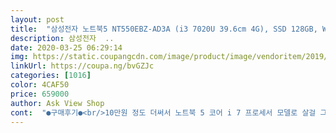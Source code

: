 ```yaml
---
layout: post 
title:  "삼성전자 노트북5 NT550EBZ-AD3A (i3 7020U 39.6cm 4G), SSD 128GB, WIN10 Home" 
description: 삼성전자  ..
date: 2020-03-25 06:29:14 
img: https://static.coupangcdn.com/image/product/image/vendoritem/2019/04/29/4374129049/f627e321-01a2-48c5-85e6-29fc2894e1e0.jpg 
linkUrl: https://coupa.ng/bvGZJc 
categories: [1016] 
color: 4CAF50 
price: 659000 
author: Ask View Shop 
cont:  "●구매후기●<br/>10만원 정도 더써서 노트북 5 코어 i 7 프로세서 모델로 살걸 그랫나하는 생각 살짝햇엇는데, 빠르고 가성비도 좋은 노트북 잘산 것 같아여.<br/><br/>개봉할때보니 2중 박스에다 배송시 충격받지말라고 여러모로 노력하신게 느껴지네요.<br/><br/>그래서 제가 깜짝 선물로 구매했어요.<br/><br/>기존에 HP노트북 쓰다가 완전 먹통 되면서 사망하시고 새로 알아본 노트북이에요.<br/> 그전껀 외국에서 정말 싸게 샀었는데 프린터기 호환도 국내거랑은 좀 다르고해서 프린트는 한번도 사용해본적 없었고 문서작업도 거의 못했었어요.<br/> 인강용으로만 쓴게 다임.<br/> ㅠㅠ.<br/> 이번엔 좀 제대로 노트북을 활용해봐야겠다 싶어서 매장을 가니 100만원대 밑으로는 아예 안보여주더라구요.<br/> 이번만큼은 호구가 되지 말아야겠다고 해서 여기저기 인터넷 검색후에 샀어요.<br/> 윈도우 안 깔려있으면 훨씬 하긴 하던데 컴터무식자라 운영체제 깐다고 이마 주름 하나더 생기느니 편하게 받자 생각에 구매했어요.<br/> 결제한지 이틀도 채 안되서 엄청 큰 박스가 문앞에 도착! 열어보니 아래 위 비닐캡으로 꼼꼼하게 포장되어 왔네요.<br/> 딱 기본구성만 왔지만 매장을 갔었어도 뭐 큰걸 사은품으로 얹어준다거나 이런건 없었을 것 같아요.<br/> 생각보다 화면도 크고 외관도 화이트에 깔끔합니다.<br/> 약간의 무게감은 있으나 휴대하는데는 문제 없을것 같아요.<br/> 코로나바이러스 사태가 좀 진정이 되고나면 햇살 좋은날 카패에 한번 데려가고 싶네요.<br/> ㅋㅋ 무엇보다 프린터를 마음대로 할 수 있다는 거, 서비스센터가 집이랑 가깝다는거 너무너무 좋아요.<br/> !!!<br/>깔끔한 흰색 디자인에 스크래치가 잘 날 것같진 않은데 뭐가 잘 묻긴 할것같아여.<br/><br/>내일 삼성서비스센터에 문의해봐야겠어요.<br/><br/>노트북을 처음 구매해보는거라 나름 열심히 공부했네요.<br/>ㅎ<br/>다만 마지막 사진처럼 업데이트에 문제가 있는지 경고가 자꾸 떠서<br/>단가표도 봐야하고 거래명세서도 작성해야하는데<br/>마우스도 마우스패드.<br/>키스킨도 다 있고<br/>무게가 좀 나가지만 주로 집에서 사용할거라면  별문제는 없고<br/>문서작업시 키보드 우측에 숫자판 잇음 편해서 항상 선호하는데 그것도 잇어서 맘에 들어요.<br/><br/>밖에서도 편하게 일보라고 구매했어요.<br/><br/>신랑이 개인사업을 시작하면서 지방으로 영업을 다니게 됐어요<br/>신랑이 외근이 아주 많지는 않아서 고성능까진 필요없을거 같아 가성비 좋은 이제품 고민많이 하지 않고 구매했어요.<br/><br/>열심히 살아보겠다고 이리저리 다니며 고생하는 남편위해<br/>외국산 노트북 몇 년 쓰다가 속도가 너무 느려지는데다 충전이 잘안되고 자주 문제를 일으키더니 결국 먹통되버림.<br/> 충전의 문제만은 아닐듯하지만 그래도 한번 수리해서 써보려고 방문 수리예약 해놓고 기다리던중 쿠팡에서 가격대비 사양도  괜찬아 보이길래 맘먹고 주문 햇어요<br/>윈도우 10 설치되어서 개봉하고 뚜껑열면 바로 시작하게 세팅까지 해서오니 완전 편하군요.<br/><br/>윈도우포함상품으로 구매해서 바로 사용가능했구요<br/>이제 노트북 가방만 있으면 완벽한 선물이네요~<br/>이틀간 노트북 업어서 불편햇엇는데, 로켓배송으로 오후 4시경 주문하고 새벽 1시경 받앗어요.<br/> 완전 빨라서 대만족.<br/><br/>일단 빨라서 좋습니다.<br/> 사운드도 괜찮습니다, 모니터 사이즈 15인치 생각보다 크군요.<br/> 영화 감상이나 동영상보는데 아무 문제 없어요.<br/><br/>잘쓰겟습니다<br/>중고로 사서 1달도 못쓰고 고장난 타브랜드 노트북을 고쳐서 쓰겠다하더니 고칠시간도 없었는지 차에 싣고만 다니네요.<br/><br/>추천합니다<br/>큰 선물은 아니여도 신랑이 이거받고 더 힘냈음 좋겠네요~ㅎ<br/>포장은 잘 되어왔구 주문후 다음날 바로 받았어요<br/>" 
---
```

